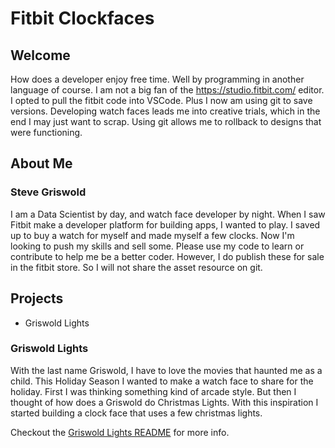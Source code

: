 # Fitbit Clockfaces

## Welcome

How does a developer enjoy free time.  Well by programming in another language of course.  I am not a big fan of the https://studio.fitbit.com/ editor.  I opted to pull the fitbit code into VSCode.  Plus I now am using git to save versions.  Developing watch faces leads me into creative trials, which in the end I may just want to scrap.  Using git allows me to rollback to designs that were functioning.

## About Me

### Steve Griswold

I am a Data Scientist by day, and watch face developer by night.  When I saw Fitbit make a developer platform for building apps, I wanted to play.  I saved up to buy a watch for myself and made myself a few clocks.  Now I'm looking to push my skills and sell some.  Please use my code to learn or contribute to help me be a better coder.  However, I do publish these for sale in the fitbit store.  So I will not share the asset resource on git.

## Projects

- Griswold Lights

### Griswold Lights

With the last name Griswold, I have to love the movies that haunted me as a child.  This Holiday Season I wanted to make a watch face to share for the holiday.  First I was thinking something kind of arcade style.  But then I thought of how does a Griswold do Christmas Lights.  With this inspiration I started building a clock face that uses a few christmas lights.

Checkout the [Griswold Lights README](griswold_lights/README.md) for more info.
